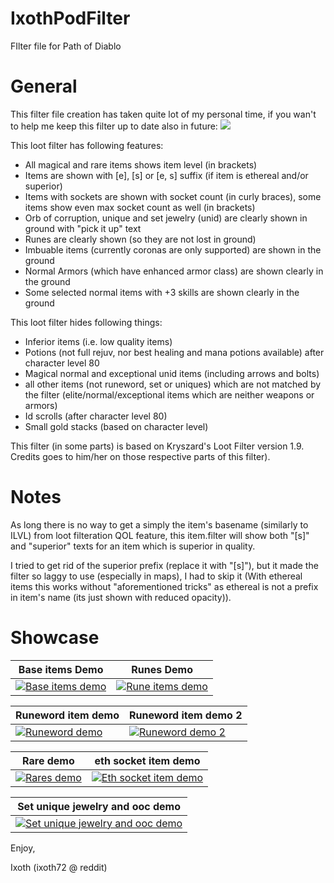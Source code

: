 # IxothPodFilter
FIlter file for Path of Diablo

# General

This filter file creation has taken quite lot of my personal time, if you wan't to help me keep this filter up to date also in future: 
<a href="https://www.paypal.com/cgi-bin/webscr?cmd=_donations&business=arsi.rantala@kolumbus.fi&lc=US&item_name=
ixoth_pod_item_filter&no_note=0&cn=&currency_code=EUR&bn=PP-DonationsBF:btn_donateCC_LG.gif:NonHosted"><img src="https://www.paypalobjects.com/en_US/i/btn/btn_donateCC_LG.gif"></a>

This loot filter has following features:

* All magical and rare items shows item level (in brackets)
* Items are shown with [e], [s] or [e, s] suffix (if item is ethereal and/or superior)
* Items with sockets are shown with socket count (in curly braces), some items show even max socket count as well (in brackets)
* Orb of corruption, unique and set jewelry (unid) are clearly shown in ground with "pick it up" text
* Runes are clearly shown (so they are not lost in ground)
* Imbuable items (currently coronas are only supported) are shown in the ground
* Normal Armors (which have enhanced armor class) are shown clearly in the ground
* Some selected normal items with +3 skills are shown clearly in the ground

This loot filter hides following things:

* Inferior items (i.e. low quality items)
* Potions (not full rejuv, nor best healing and mana potions available) after character level 80
* Magical normal and exceptional unid items (including arrows and bolts)
* all other items (not runeword, set or uniques) which are not matched by the filter (elite/normal/exceptional items which are neither weapons or armors)
* Id scrolls (after character level 80)
* Small gold stacks (based on character level)

This filter (in some parts) is based on Kryszard's Loot Filter version 1.9. Credits goes to him/her on those respective parts of this filter).

# Notes

As long there is no way to get a simply the item's basename (similarly to ILVL) from loot filteration QOL feature, this item.filter will show both "[s]" and "superior" texts for an item which is superior in quality.

I tried to get rid of the superior prefix (replace it with "[s]"), but it made the filter so laggy to use (especially in maps), I had to skip it (With ethereal items this works without "aforementioned tricks" as ethereal is not a prefix in item's name (its just shown with reduced opacity)).

# Showcase

| Base items Demo      | Runes Demo      |
|------------|-------------|
| <a href="../newmedia/bases_demo.png?raw=true"><img src="../newmedia/bases_demo_small.png?raw=true" alt="Base items demo"></a> | <a href="../newmedia/rune_demo.png?raw=true"><img src="../newmedia/rune_demo_small.png?raw=true" alt="Rune items demo"></a>

| Runeword item demo      | Runeword item demo 2      |
|------------|-------------|
| <a href="../newmedia/rw_demo.png?raw=true"><img src="../newmedia/rw_demo_small.png?raw=true" alt="Runeword demo"></a> | <a href="../newmedia/rw_demo2.png?raw=true"><img src="../newmedia/rw_demo2_small.png?raw=true" alt="Runeword demo 2"></a>

| Rare demo      | eth socket item demo      |
|------------|-------------|
| <a href="../newmedia/rares.png?raw=true"><img src="../newmedia/rares_small.png?raw=true" alt="Rares demo"></a> | <a href="../newmedia/socket_eth_demo.png?raw=true"><img src="../newmedia/socket_eth_demo_small.png?raw=true" alt="Eth socket item demo"></a>

| Set unique jewelry and ooc demo      |
|------------|
| <a href="../newmedia/set_unique_jewelry_and_ooc_demo.png?raw=true"><img src="../newmedia/set_unique_jewelry_and_ooc_demo_small.png?raw=true" alt="Set unique jewelry and ooc demo"></a>

Enjoy,

Ixoth (ixoth72 @ reddit)
